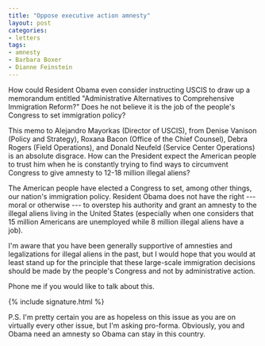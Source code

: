 ```yaml
---
title: "Oppose executive action amnesty"
layout: post
categories:
- letters
tags:
- amnesty
- Barbara Boxer
- Dianne Feinstein
---
```


How could Resident Obama even consider instructing USCIS to draw up a memorandum entitled "Administrative Alternatives to Comprehensive Immigration Reform?" Does he not believe it is the job of the people's Congress to set immigration policy?

This memo to Alejandro Mayorkas (Director of USCIS), from Denise Vanison (Policy and Strategy), Roxana Bacon (Office of the Chief Counsel), Debra Rogers (Field Operations), and Donald Neufeld (Service Center Operations) is an absolute disgrace. How can the President expect the American people to trust him when he is constantly trying to find ways to circumvent Congress to give amnesty to 12-18 million illegal aliens?

The American people have elected a Congress to set, among other things, our nation's immigration policy. Resident Obama does not have the right --- moral or otherwise --- to overstep his authority and grant an amnesty to the illegal aliens living in the United States (especially when one considers that 15 million Americans are unemployed while 8 million illegal aliens have a job).

I'm aware that you have been generally supportive of amnesties and legalizations for illegal aliens in the past, but I would hope that you would at least stand up for the principle that these large-scale immigration decisions should be made by the people's Congress and not by administrative action.

Phone me if you would like to talk about this.

{% include signature.html %}

P.S. I'm pretty certain you are as hopeless on this issue as you are on virtually every other issue, but I'm asking pro-forma. Obviously, you and Obama need an amnesty so Obama can stay in this country.